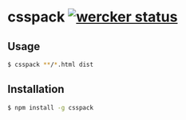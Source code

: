 # csspack [![wercker status](https://app.wercker.com/status/612ce10e91e739bc47e12fc5ae94df78/s/master "wercker status")](https://app.wercker.com/project/bykey/612ce10e91e739bc47e12fc5ae94df78)

## Usage

```bash
$ csspack **/*.html dist
```

## Installation

```bash
$ npm install -g csspack
```
